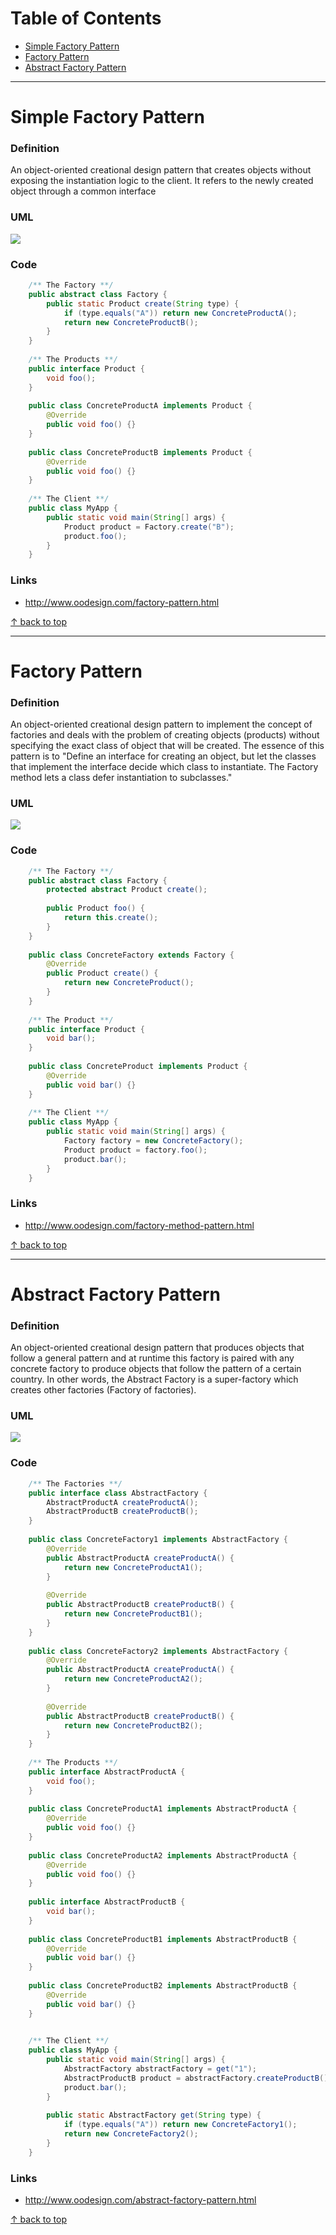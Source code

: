 <a name="toc"></a>
# Table of Contents

* [Simple Factory Pattern](#simple)
* [Factory Pattern](#factory)
* [Abstract Factory Pattern](#abstract)

------

<a name="simple"></a>
# Simple Factory Pattern

### Definition

An object-oriented creational design pattern that creates objects without exposing the instantiation logic to the client. It refers to the newly created object through a common interface

### UML

![](http://www.oodesign.com/images/stories/factory%20implementation.gif)

### Code

```java
	/** The Factory **/
	public abstract class Factory {
		public static Product create(String type) {
			if (type.equals("A")) return new ConcreteProductA();
			return new ConcreteProductB();
		}
	}
	
	/** The Products **/
	public interface Product {
		void foo();
	}
	
	public class ConcreteProductA implements Product {
		@Override
		public void foo() {}
	}
	
	public class ConcreteProductB implements Product {
		@Override
		public void foo() {}
	}
	
	/** The Client **/
	public class MyApp {
		public static void main(String[] args) {
			Product product = Factory.create("B");
			product.foo();
		}
	}
```

### Links

* http://www.oodesign.com/factory-pattern.html

[&uarr; back to top](#toc)

-----

<a name="factory"></a>
# Factory Pattern

### Definition

An object-oriented creational design pattern to implement the concept of factories and deals with the problem of creating objects (products) without specifying the exact class of object that will be created. The essence of this pattern is to "Define an interface for creating an object, but let the classes that implement the interface decide which class to instantiate. The Factory method lets a class defer instantiation to subclasses."

### UML

![](http://www.oodesign.com/images/stories/factory%20method%20implementation%20-%20uml%20class%20diagram.gif)

### Code

```java
	/** The Factory **/
	public abstract class Factory {
		protected abstract Product create();
		
		public Product foo() {
			return this.create();
		}
	}
	
	public class ConcreteFactory extends Factory {
		@Override
		public Product create() {
			return new ConcreteProduct();
		}
	}
	
	/** The Product **/
	public interface Product {
		void bar();
	}
	
	public class ConcreteProduct implements Product {
		@Override
		public void bar() {}
	}
	
	/** The Client **/
	public class MyApp {
		public static void main(String[] args) {
			Factory factory = new ConcreteFactory();
			Product product = factory.foo();
			product.bar();
		}
	}
```

### Links

* http://www.oodesign.com/factory-method-pattern.html

[&uarr; back to top](#toc)

-----

<a name="abstract"></a>
# Abstract Factory Pattern

### Definition

An object-oriented creational design pattern that produces objects that follow a general pattern and at runtime this factory is paired with any concrete factory to produce objects that follow the pattern of a certain country. In other words, the Abstract Factory is a super-factory which creates other factories (Factory of factories).

### UML

![](http://www.oodesign.com/images/creational/abstract-factory-pattern.png)

### Code

```java
	/** The Factories **/
	public interface class AbstractFactory {
		AbstractProductA createProductA();
		AbstractProductB createProductB();
	}
	
	public class ConcreteFactory1 implements AbstractFactory {
		@Override
		public AbstractProductA createProductA() {
			return new ConcreteProductA1();
		}
		
		@Override
		public AbstractProductB createProductB() {
			return new ConcreteProductB1();
		}
	}
	
	public class ConcreteFactory2 implements AbstractFactory {
		@Override
		public AbstractProductA createProductA() {
			return new ConcreteProductA2();
		}
		
		@Override
		public AbstractProductB createProductB() {
			return new ConcreteProductB2();
		}
	}
	
	/** The Products **/
	public interface AbstractProductA {
		void foo();
	}
	
	public class ConcreteProductA1 implements AbstractProductA {
		@Override
		public void foo() {}
	}
	
	public class ConcreteProductA2 implements AbstractProductA {
		@Override
		public void foo() {}
	}
	
	public interface AbstractProductB {
		void bar();
	}
	
	public class ConcreteProductB1 implements AbstractProductB {
		@Override
		public void bar() {}
	}
	
	public class ConcreteProductB2 implements AbstractProductB {
		@Override
		public void bar() {}
	}
	

	/** The Client **/
	public class MyApp {
		public static void main(String[] args) {
			AbstractFactory abstractFactory = get("1");
			AbstractProductB product = abstractFactory.createProductB();
			product.bar();
		}
		
		public static AbstractFactory get(String type) {
			if (type.equals("A")) return new ConcreteFactory1();
			return new ConcreteFactory2();
		}
	}
```

### Links

* http://www.oodesign.com/abstract-factory-pattern.html

[&uarr; back to top](#toc)